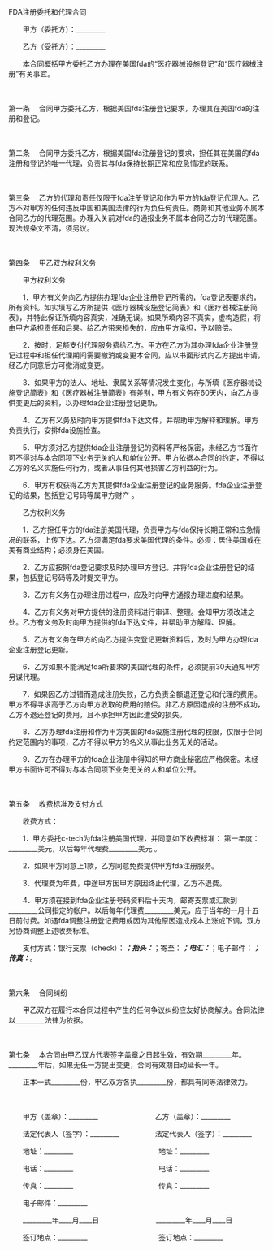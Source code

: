 



FDA注册委托和代理合同



 

　　甲方（委托方）：_________　　

　　乙方（受托方）：_________　　

　　本合同概括甲方委托乙方办理在美国fda的“医疗器械设施登记”和“医疗器械注册”有关事宜。

　　

第一条
　合同甲方委托乙方，根据美国fda注册登记要求，办理其在美国fda的注册和登记。

　　

第二条
　合同甲方委托乙方，根据美国fda注册登记的要求，担任其在美国的fda注册和登记的唯一代理，负责其与fda保持长期正常和应急情况的联系。

　　

第三条
　乙方的代理和责任仅限于fda注册登记和作为甲方的fda登记代理人。乙方不对甲方的任何违反中国和美国法律的行为负任何责任。商务和其他业务不属本合同乙方的代理范围。办理入关前对fda的通报业务不属本合同乙方的代理范围。现法规条文不清，须另议。

　　

第四条
　甲乙双方权利义务

　　甲方权利义务

　　1．甲方有义务向乙方提供办理fda企业注册登记所需的，fda登记表要求的，所有资料。如实填写乙方所提供《医疗器械设施登记简表》和《医疗器械注册简表》，并特此保证所填内容真实，准确无误。如果所填内容不真实，虚构造假，将由甲方承担责任和后果。给乙方带来损失的，应由甲方承担，予以赔偿。

　　2．按时，足额支付代理服务费给乙方。甲方在乙方为其办理fda企业注册登记过程中和担任代理期间需要撤消或变更本合同，应以书面形式向乙方提出申请，经乙方同意后方可撤消或变更。

　　3．如果甲方的法人、地址、隶属关系等情况发生变化，与所填《医疗器械设施登记简表》和《医疗器械注册简表》有差别，甲方有义务在60天内，向乙方提供变更后的资料，以办理fda企业注册登记更新。

　　4．乙方有义务及时向甲方提供fda下达文件，并帮助甲方解释和理解。甲方负责执行，安排fda设施检查。

　　5．甲方须对乙方提供fda企业注册登记的资料等严格保密，未经乙方书面许可不得对与本合同项下业务无关的人和单位公开。甲方依据本合同的约定，不得以乙方的名义实施任何行为，或者从事任何其他损害乙方利益的行为。

　　6．甲方有权获得乙方为其提供fda企业注册登记的业务服务。fda企业注册登记的结果，包括登记号码等属甲方财产 。

　　乙方权利义务

　　1．乙方担任甲方的fda注册美国代理，负责甲方与fda保持长期正常和应急情况的联系，上传下达。乙方须满足fda要求美国代理的条件。必须：居住美国或在美有商业结构；必须身在美国。

　　2．乙方应按照fda登记要求及时办理甲方登记。并将fda企业注册登记的结果，包括登记号码等及时提交甲方。

　　3．乙方有义务在办理注册过程中，应及时向甲方通报办理进度和结果。

　　4．乙方有义务对甲方提供的注册资料进行审译、整理。会知甲方须改进之处。乙方有义务及时向甲方提供的fda下达文件，并帮助甲方解释、理解。

　　5．乙方有义务在甲方的向乙方提供变登记更新资料后，及时为甲方办理fda企业注册登记更新。

　　6．乙方如果不能满足fda所要求的美国代理的条件，必须提前30天通知甲方另谋代理。

　　7．如果因乙方过错而造成注册失败，乙方负责全额退还登记和代理的费用。甲方不得寻求高于乙方向甲方收取的费用的赔偿。非乙方原因造成的注册不成功，乙方不退还登记的费用，且不承担甲方因此遭受的损失。

　　8．乙方办理fda注册和作为甲方美国的fda设施注册代理的权限，仅限于合同约定范围内的事项，乙方不得以甲方的名义从事此业务无关的活动。

　　9．乙方在办理甲方的fda企业注册中得知的甲方商业秘密应严格保密。未经甲方书面许可不得对与本合同项下业务无关的人和单位公开。

　　

第五条
　收费标准及支付方式

　　收费方式：

　　1．甲方委托c-tech为fda注册美国代理，并同意如下收费标准： 第一年度：_________美元，以后每年代理费_________美元 。

　　2．如果甲方同意上1款，乙方同意免费提供甲方fda注册服务。

　　3．代理费为年费，中途甲方因甲方原因终止代理，乙方不退费。

　　4．甲方须在接到fda企业注册号码资料后十天内，邮寄支票或汇款到_________公司指定的帐户。以后每年代理费_________美元，应于当年的一月十五日前付费。如遇fda调整注册登记费用或因为其他原因造成成本上涨或下调，双方另协商调整上述收费标准。

　　支付方式：银行支票（check）：_________；抬头：_________；寄至：_________；电汇：_________；电子邮件：_________；传真：_________。

　　

第六条
　合同纠纷

　　甲乙双方在履行本合同过程中产生的任何争议纠纷应友好协商解决。合同法律以_________法律为依据。

　　

第七条
　本合同由甲乙双方代表签字盖章之日起生效，有效期_________年。_________年后，如果无任一方提出变更，合同有效期自动延长一年。

　　正本一式_________份，甲乙双方各执_________份，都具有同等法律效力。　

　　　

　　甲方（盖章）：_________　　　　　　　　乙方（盖章）：_________　　

　　法定代表人（签字）：_________　　　　　法定代表人（签字）：_________　　

　　地址：_________　　　　　　　　　　　　地址：_________　　

　　电话：_________　　　　　　　　　　　　电话：_________　　

　　传真：_________　　　　　　　　　　　　传真：_________　　

　　电子邮件：_________　　

　　_________年____月____日　　　　　　　　_________年____月____日　　

　　签订地点：_________　　　　　　　　　　签订地点：_________